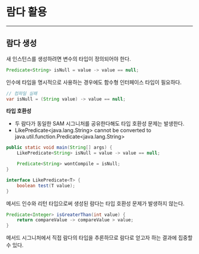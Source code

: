 # 람다 활용

---

## 람다 생성
새 인스턴스를 생성하려면 변수의 타입이 정의되어야 한다.
```java
Predicate<String> isNull = value -> value == null;
```
인수에 타입을 명시적으로 사용하는 경우에도 함수형 인터페이스 타입이 필요하다.
```java
// 컴파일 실패
var isNull = (String value) -> value == null;
```

**타입 호환성**
- 두 람다가 동일한 SAM 시그니처를 공유한다해도 타입 호환성 문제는 발생한다.
- LikePredicate<java.lang.String> cannot be converted to java.util.function.Predicate<java.lang.String>
```java
public static void main(String[] args) {
    LikePredicate<String> isNull = value -> value == null;

    Predicate<String> wontCompile = isNull;
}

interface LikePredicate<T> {
    boolean test(T value);
}
```
메서드 인수와 리턴 타입으로써 생성된 람다는 타입 호환성 문제가 발생하지 않는다.
```java
Predicate<Integer> isGreaterThan(int value) {
    return compareValue -> compareValue > value;
}
```
메서드 시그니처에서 직접 람다의 타입을 추론하므로 람다로 얻고자 하는 결과에 집중할 수 있다.